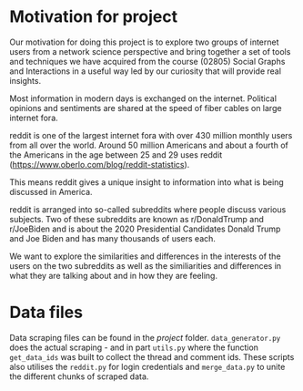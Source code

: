 # Motivation for project


Our motivation for doing this project is to explore two groups of internet users from a network science perspective and bring together a set of tools and techniques we have acquired from the course (02805) Social Graphs and Interactions in a useful way led by our curiosity that will provide real insights. 

Most information in modern days is exchanged on the internet. Political opinions and sentiments are shared at the speed of fiber cables on large internet fora. 

reddit is one of the largest internet fora with over 430 million monthly users from all over the world.  Around 50 million Americans and about a fourth of the Americans in the age between 25 and 29 uses reddit (https://www.oberlo.com/blog/reddit-statistics). 

This means reddit gives a unique insight to information into what is being discussed in America.

reddit is arranged into so-called subreddits where people discuss various subjects. Two of these subreddits are known as r/DonaldTrump and r/JoeBiden and is about the 2020 Presidential Candidates Donald Trump and Joe Biden and has many thousands of users each. 

We want to explore the similarities and differences in the interests of the users on the two subreddits as well as the similiarities and differences in what they are talking about and in how they are feeling. 


# Data files
Data scraping files can be found in the *project* folder. `data_generator.py` does the actual scraping - and in part `utils.py` where the function `get_data_ids` was built to collect the thread and comment ids. These scripts also utilises the ``reddit.py`` for login credentials and ``merge_data.py`` to unite the different chunks of scraped data. 


